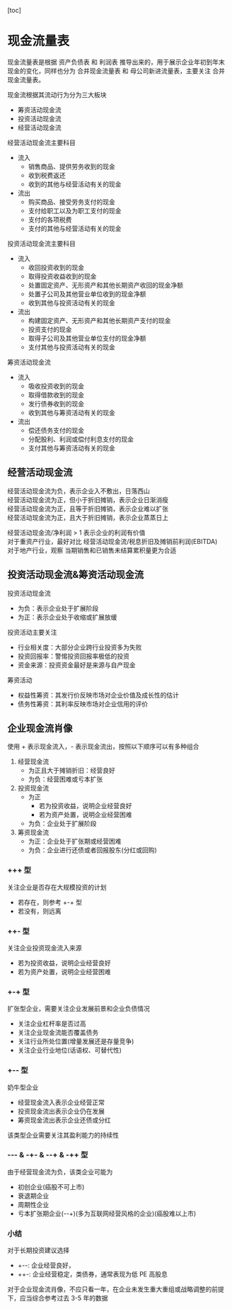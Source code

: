 [toc]

# 现金流量表

现金流量表是根据 资产负债表 和 利润表 推导出来的，用于展示企业年初到年末现金的变化，同样也分为 合并现金流量表 和 母公司新进流量表，主要关注 合并现金流量表。

现金流根据其流动行为分为三大板块

- 筹资活动现金流
- 投资活动现金流
- 经营活动现金流

经营活动现金流主要科目

- 流入
  - 销售商品、提供劳务收到的现金
  - 收到税费返还
  - 收到的其他与经营活动有关的现金
- 流出
  - 购买商品、接受劳务支付的现金
  - 支付给职工以及为职工支付的现金
  - 支付的各项税费
  - 支付的其他与经营活动有关的现金

投资活动现金流主要科目

- 流入
  - 收回投资收到的现金
  - 取得投资收益收到的现金
  - 处置固定资产、无形资产和其他长期资产收回的现金净额
  - 处置子公司及其他营业单位收到的现金净额
  - 收到其他与投资活动有关的现金
- 流出
  - 构建固定资产、无形资产和其他长期资产支付的现金
  - 投资支付的现金
  - 取得子公司及其他营业单位支付的现金净额
  - 支付其他与投资活动有关的现金

筹资活动现金流

- 流入
  - 吸收投资收到的现金
  - 取得借款收到的现金
  - 发行债券收到的现金
  - 收到其他与筹资活动有关的现金
- 流出
  - 偿还债务支付的现金
  - 分配股利、利润或偿付利息支付的现金
  - 支付其他与筹资活动有关的现金

## 经营活动现金流

经营活动现金流为负，表示企业入不敷出，日落西山 <br>
经营活动现金流为正，但小于折旧摊销，表示企业日渐消瘦 <br>
经营活动现金流为正，且等于折旧摊销，表示企业难以扩张 <br>
经营活动现金流为正，且大于折旧摊销，表示企业蒸蒸日上

经营活动现金流/净利润 > 1 表示企业的利润有价值 <br>
对于重资产行业，最好对比 经营活动现金流/税息折旧及摊销前利润(EBITDA) <br>
对于地产行业，观察 当期销售和已销售未结算累积量更为合适

## 投资活动现金流&筹资活动现金流

投资活动现金流

- 为负：表示企业处于扩展阶段
- 为正：表示企业处于收缩或扩展放缓

投资活动主要关注

- 行业相关度：大部分企业跨行业投资多为失败
- 投资回报率：警惕投资回报率极低的投资
- 资金来源：投资资金最好是来源与自产现金

筹资活动

- 权益性筹资：其发行价反映市场对企业价值及成长性的估计
- 债务性筹资：其利率反映市场对企业信用的评价

## 企业现金流肖像

使用 + 表示现金流入，- 表示现金流出，按照以下顺序可以有多种组合

1. 经营现金流
   - 为正且大于摊销折旧：经营良好
   - 为负：经营困难或亏本扩张
2. 投资现金流
   - 为正
     - 若为投资收益，说明企业经营良好
     - 若为资产处置，说明企业经营困难
   - 为负：企业处于扩展阶段
3. 筹资现金流
   - 为正：企业处于扩张期或经营困难
   - 为负：企业进行还债或者回报股东(分红或回购)

### +++ 型

关注企业是否存在大规模投资的计划

- 若存在，则参考 +-+ 型
- 若没有，则远离

### ++- 型

关注企业投资现金流入来源

- 若为投资收益，说明企业经营良好
- 若为资产处置，说明企业经营困难

### +-+ 型

扩张型企业，需要关注企业发展前景和企业负债情况

- 关注企业杠杆率是否过高
- 关注企业现金流能否覆盖债务
- 关注行业所处位置(增量发展还是存量竞争)
- 关注企业行业地位(话语权、可替代性)

### +-- 型

奶牛型企业

- 经营现金流入表示企业经营正常
- 投资现金流出表示企业仍在发展
- 筹资现金流出表示企业还债或分红

该类型企业需要关注其盈利能力的持续性

### --- & -+- & --+ & -++ 型

由于经营现金流为负，该类企业可能为

- 初创企业(癌股不可上市)
- 衰退期企业
- 周期性企业
- 亏本扩张期企业(--+)(多为互联网经营风格的企业)(癌股难以上市)

### 小结

对于长期投资建议选择

- +--: 企业经营良好，
- ++-: 企业经营稳定，类债券，通常表现为低 PE 高股息

对于企业现金流肖像，不应只看一年，在企业未发生重大重组或战略调整的前提下，应当综合参考过去 3-5 年的数据
